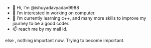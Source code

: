- 👋 Hi, I’m @ishuyadavyadav9988
- 👀 I’m interested in working on computer.
- 🌱 I’m currently learning c++, and many more skills to improve my journey to be a good coder.
- 📫 reach me by my mail id.

else , nothing important now. 
Trying to become important.

<!---
ishuyadavyadav9988/ishuyadavyadav9988 is a ✨ special ✨ repository because its `README.md` (this file) appears on your GitHub profile.
You can click the Preview link to take a look at your changes.
--->
